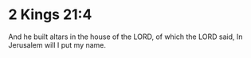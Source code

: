 # 2 Kings 21:4

And he built altars in the house of the LORD, of which the LORD said, In Jerusalem will I put my name.